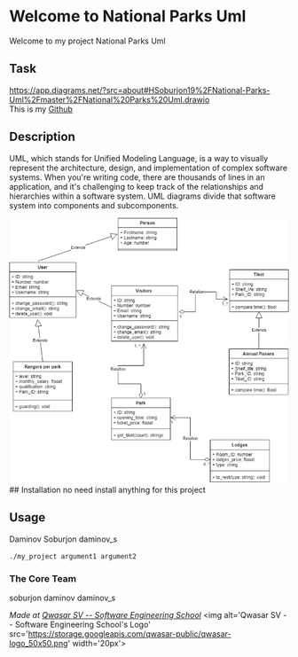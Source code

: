 # Welcome to National Parks Uml
Welcome to my project National Parks Uml

## Task
https://app.diagrams.net/?src=about#HSoburjon19%2FNational-Parks-Uml%2Fmaster%2FNational%20Parks%20Uml.drawio</br>
This is my <a href="https://github.com/Soburjon19/National-Parks-Uml.git">Github</a>
## Description
UML, which stands for Unified Modeling Language, is a way to visually represent the architecture, design, and implementation of complex software systems. When you're writing code, there are thousands of lines in an application, and it's challenging to keep track of the relationships and hierarchies within a software system. UML diagrams divide that software system into components and subcomponents.

<img src="National_park_uml.jpg"/>
## Installation
no need install anything for this project

## Usage
Daminov Soburjon daminov_s
```
./my_project argument1 argument2
```

### The Core Team
soburjon daminov daminov_s

<span><i>Made at <a href='https://qwasar.io'>Qwasar SV -- Software Engineering School</a></i></span>
<span><img alt='Qwasar SV -- Software Engineering School's Logo' src='https://storage.googleapis.com/qwasar-public/qwasar-logo_50x50.png' width='20px'></span>
